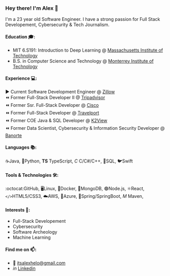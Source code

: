 ### Hey there!  I'm Alex 👋

I'm a 23 year old Software Engineer. I have a strong passion for Full Stack Developement, Cybersecurity & Tech Journalism. 

#### Education 🎓:

- MIT 6.S191: Introduction to Deep Learning @ [Massachusetts Institute of Technology](https://www.mit.edu)
- B.S. in Computer Science and Technology @ [Monterrey Institute of Technology](https://tec.mx/en)

#### Experience 💻:

▶️ Current Software Development Engineer @ [Zillow](https://www.zillow.com)  
⏪ Former Full-Stack Developer II @ [Tripadvisor](https://www.tripadvisor.com)  
⏪ Former Ssr. Full-Stack Developer @ [Cisco](https://www.cisco.com)  
⏪ Former Full-Stack Developer @ [Travelport](https://www.travelport.com)                                                                                            
⏪ Former COE Java & SQL Developer @ [K2View](https://www.k2view.com)  
⏪ Former Data Scientist, Cybersecurity & Information Security Developer @ [Banorte](https://www.banorte.com)  

#### Languages 📚:

:coffee:Java, :snake:Python, **TS** TypeScript, *C* C/C#/C++, :dolphin:SQL, :bird:Swift

#### Tools & Technologies 🛠️: 

:octocat:GitHub, 🖥️Linux, :whale:Docker, 🌿MongoDB, :green_circle:Node.js, :atom_symbol:React, `</>`HTML5/CSS3, ☁️AWS, 🔵Azure, 🍃Spring/SpringBoot, *M* Maven, 

#### Interests 🧠: 

- Full-Stack Developement
- Cybersecurity
- Software Archeology
- Machine Learning


#### Find me on 📫:

- :email: itsalexhelo@gmail.com
- *in* [Linkedin](https://linkedin.com/in/alexhelo)


<!--
**AlexHelo/AlexHelo** is a ✨ _special_ ✨ repository because its `README.md` (this file) appears on your GitHub profile.

Here are some ideas to get you started:

- 🔭 I’m currently working on ...
- 🌱 I’m currently learning ...
- 👯 I’m looking to collaborate on ...
- 🤔 I’m looking for help with ...
- 💬 Ask me about ...
- 📫 How to reach me: ...
- 😄 Pronouns: ...
- ⚡ Fun fact: ...
-->



